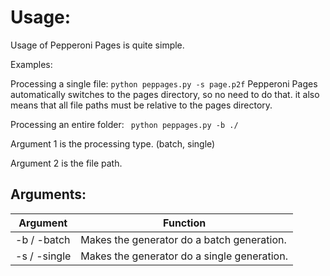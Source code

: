 # Usage:

Usage of Pepperoni Pages is quite simple.

Examples:

Processing a single file: ```python peppages.py -s page.p2f```
Pepperoni Pages automatically switches to the pages directory, so no need to do that.
it also means that all file paths must be relative to the pages directory.

Processing an entire folder: ``` python peppages.py -b ./```

Argument 1 is the processing type. (batch, single)

Argument 2 is the file path.

## Arguments:

| Argument     | Function                                    |
| ------------ | ------------------------------------------- |
| -b / -batch  | Makes the generator do a batch generation.  |
| -s / -single | Makes the generator do a single generation. |
